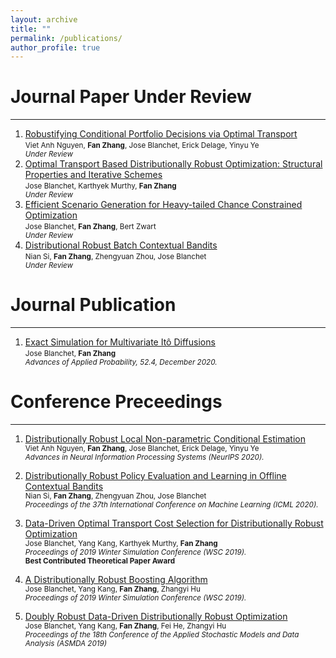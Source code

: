 ```yaml
---
layout: archive
title: ""
permalink: /publications/
author_profile: true
---
```

# Journal Paper Under Review
------------
1. [Robustifying Conditional Portfolio Decisions via Optimal Transport](
    https://arxiv.org/abs/2103.16451
)<br>
<small>Viet Anh Nguyen, **Fan Zhang**, Jose Blanchet, Erick Delage, Yinyu Ye<br>
<em>Under Review</em></small>
2. [Optimal Transport Based Distributionally Robust Optimization: Structural Properties and Iterative Schemes](
    https://arxiv.org/abs/1810.02403
)<br>
<small>Jose Blanchet, Karthyek Murthy, **Fan Zhang**<br>
<em>Under Review</em></small>
3. [Efficient Scenario Generation for Heavy-tailed Chance Constrained Optimization](
    https://arxiv.org/abs/2002.02149
)<br>
<small>Jose Blanchet, **Fan Zhang**, Bert Zwart<br>
<em>Under Review</em></small>
4. [Distributional Robust Batch Contextual Bandits](
    https://arxiv.org/abs/2006.05630)<br>
<small>Nian Si, **Fan Zhang**, Zhengyuan Zhou, Jose Blanchet<br>
<em>Under Review</em></small>

# Journal Publication
------------

1. [Exact Simulation for Multivariate Itô Diffusions]( https://www.cambridge.org/core/journals/advances-in-applied-probability/article/abs/exact-simulation-for-multivariate-ito-diffusions/580E7AF2DC0A4081487A88762918CF31)<br>
<small>Jose Blanchet, **Fan Zhang**<br>
<em>Advances of Applied Probability, 52.4, December 2020. </em></small><br>


# Conference Preceedings
------------

1. [Distributionally Robust Local Non-parametric Conditional Estimation](https://papers.nips.cc/paper/2020/file/adf854f418fc96fb01ad92a2ed2fc35c-Paper.pdf
)<br>
<small>Viet Anh Nguyen, **Fan Zhang**, Jose Blanchet, Erick Delage, Yinyu Ye<br>
<em> Advances in Neural Information Processing Systems (NeurIPS 2020). </em></small><br>

2. [Distributionally Robust Policy Evaluation and Learning in Offline Contextual Bandits](
http://proceedings.mlr.press/v119/si20a.html
)<br>
<small>Nian Si, **Fan Zhang**, Zhengyuan Zhou, Jose Blanchet<br>
<em> Proceedings of the 37th International Conference on Machine Learning (ICML 2020). </em></small><br>

3. [Data-Driven Optimal Transport Cost Selection for Distributionally Robust Optimization](
https://ieeexplore.ieee.org/stamp/stamp.jsp?tp=&arnumber=9004785
)<br>
<small>Jose Blanchet, Yang Kang, Karthyek Murthy, **Fan Zhang**<br>
<em> Proceedings of 2019 Winter Simulation Conference (WSC 2019).</em><br>
**Best Contributed Theoretical Paper Award**</small><br>

4. [A Distributionally Robust Boosting Algorithm](
https://ieeexplore.ieee.org/stamp/stamp.jsp?tp=&arnumber=9004804
)<br>
<small>Jose Blanchet, Yang Kang, **Fan Zhang**, Zhangyi Hu<br>
<em> Proceedings of 2019 Winter Simulation Conference (WSC 2019). </em></small><br>

5. [Doubly Robust Data-Driven Distributionally Robust Optimization](https://arxiv.org/pdf/1705.07168.pdf)<br    >
<small>Jose Blanchet, Yang Kang, **Fan Zhang**, Fei He, Zhangyi Hu<br>
<em>Proceedings of the 18th Conference of the Applied Stochastic Models and Data Analysis (ASMDA 2019)</em></small><br>


<!---
{% if author.googlescholar %}
  You can also find my articles on <u><a href="{{author.googlescholar}}">my Google Scholar profile</a>.</u>
{% endif %}

{% include base_path %}

{% for post in site.publications reversed %}
  {% include archive-single.html %}
{% endfor %}
-->

